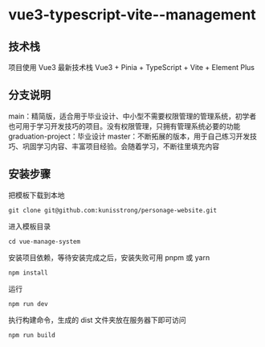 # vue3-typescript-vite--management

## 技术栈
项目使用 Vue3 最新技术栈
Vue3 + Pinia + TypeScript + Vite + Element Plus

## 分支说明
main：精简版，适合用于毕业设计、中小型不需要权限管理的管理系统，初学者也可用于学习开发技巧的项目。没有权限管理，只拥有管理系统必要的功能
graduation-project：毕业设计
master：不断拓展的版本，用于自己练习开发技巧、巩固学习内容、丰富项目经验。会随着学习，不断往里填充内容

## 安装步骤
把模板下载到本地
```
git clone git@github.com:kunisstrong/personage-website.git
```

进入模板目录
```
cd vue-manage-system
```

安装项目依赖，等待安装完成之后，安装失败可用 pnpm 或 yarn
```
npm install
```

运行
```
npm run dev
```
执行构建命令，生成的 dist 文件夹放在服务器下即可访问

```
npm run build
```
